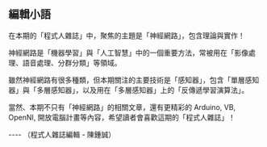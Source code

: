 ## 編輯小語

在本期的「程式人雜誌」中，聚焦的主題是「神經網路」，包含理論與實作！

神經網路是「機器學習」與「人工智慧」中的一個重要方法，常被用在「影像處理、語音處理、分群分類」等領域。

雖然神經網路有很多種類，但本期關注的主要技術是「感知器」，包含「單層感知器」與「多層感知器」，以及用在「多層感知器」上的「反傳遞學習演算法」。

當然、本期不只有「神經網路」的相關文章，還有更精彩的 Arduino, VB, OpenNI, 開放電腦計畫等內容，希望讀者會喜歡這期的「程式人雜誌」！

---- （程式人雜誌編輯 - 陳鍾誠）
